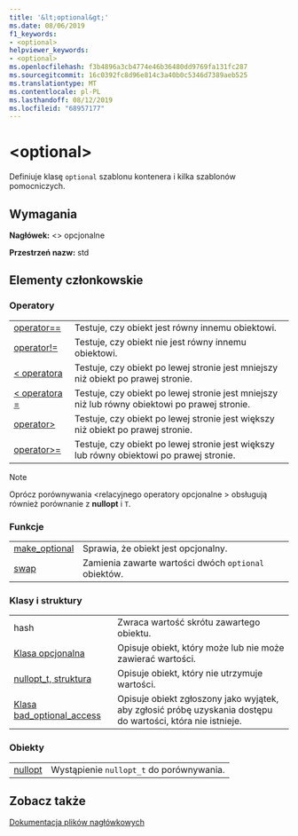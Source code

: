 ```yaml
---
title: '&lt;optional&gt;'
ms.date: 08/06/2019
f1_keywords:
- <optional>
helpviewer_keywords:
- <optional>
ms.openlocfilehash: f3b4896a3cb4774e46b36480dd9769fa131fc287
ms.sourcegitcommit: 16c0392fc8d96e814c3a40b0c5346d7389aeb525
ms.translationtype: MT
ms.contentlocale: pl-PL
ms.lasthandoff: 08/12/2019
ms.locfileid: "68957177"
---
```

# <a name="ltoptionalgt"></a>&lt;optional&gt;

Definiuje klasę `optional` szablonu kontenera i kilka szablonów pomocniczych.

## <a name="requirements"></a>Wymagania

**Nagłówek:** \<> opcjonalne

**Przestrzeń nazw:** std

## <a name="members"></a>Elementy członkowskie

### <a name="operators"></a>Operatory

|||
|-|-|
|[operator==](../standard-library/optional-operators.md#op_eq_eq)|Testuje, czy obiekt jest równy innemu obiektowi.|
|[operator!=](../standard-library/optional-operators.md#op_neq)|Testuje, czy obiekt nie jest równy innemu obiektowi.|
|[< operatora](../standard-library/optional-operators.md#op_lt)|Testuje, czy obiekt po lewej stronie jest mniejszy niż obiekt po prawej stronie.|
|[< operatora =](../standard-library/optional-operators.md#op_lt_eq)|Testuje, czy obiekt po lewej stronie jest mniejszy niż lub równy obiektowi po prawej stronie.|
|[operator>](../standard-library/optional-operators.md#op_gt)|Testuje, czy obiekt po lewej stronie jest większy niż obiekt po prawej stronie.|
|[operator>=](../standard-library/optional-operators.md#op_lt_eq)|Testuje, czy obiekt po lewej stronie jest większy lub równy obiektowi po prawej stronie.|

> [!NOTE]
> Oprócz porównywania \<relacyjnego operatory opcjonalne > obsługują również porównanie z **nullopt** i `T`.

### <a name="functions"></a>Funkcje

|||
|-|-|
|[make_optional](../standard-library/optional-functions.md#make_optional)|Sprawia, że obiekt jest opcjonalny.|
|[swap](../standard-library/optional-functions.md#swap)|Zamienia zawarte wartości dwóch `optional` obiektów.|

### <a name="classes-and-structs"></a>Klasy i struktury

|||
|-|-|
|hash|Zwraca wartość skrótu zawartego obiektu.|
|[Klasa opcjonalna](../standard-library/optional-class.md)|Opisuje obiekt, który może lub nie może zawierać wartości.|
|[nullopt_t, struktura](../standard-library/nullopt-t-structure.md)|Opisuje obiekt, który nie utrzymuje wartości.|
|[Klasa bad_optional_access](../standard-library/bad-optional-access-class.md)|Opisuje obiekt zgłoszony jako wyjątek, aby zgłosić próbę uzyskania dostępu do wartości, która nie istnieje.|

### <a name="objects"></a>Obiekty

|||
|-|-|
|[nullopt](../standard-library/optional-functions.md#nullopt)|Wystąpienie `nullopt_t` do porównywania.|

## <a name="see-also"></a>Zobacz także

[Dokumentacja plików nagłówkowych](../standard-library/cpp-standard-library-header-files.md)
